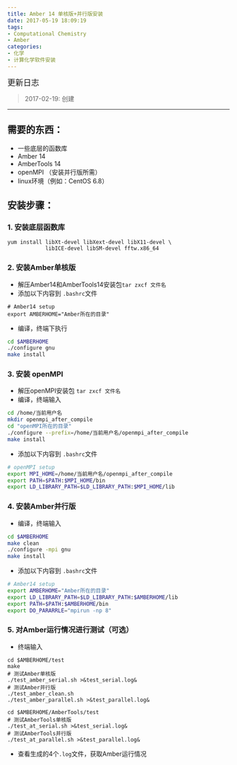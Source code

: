 ```yaml
---
title: Amber 14 单核版+并行版安装
date: 2017-05-19 18:09:19
tags: 
- Computational Chemistry
- Amber
categories:
- 化学
- 计算化学软件安装
---
```


<font  size=4 face="黑体">更新日志</font> 

> 2017-02-19: 创建

---


## **需要的东西：** ##
 - 一些底层的函数库
 - Amber 14 
 - AmberTools 14
 - openMPI （安装并行版所需）
 - linux环境（例如：CentOS 6.8）


## **安装步骤：** 
### 1. 安装底层函数库
```
yum install libXt-devel libXext-devel libX11-devel \
            libICE-devel libSM-devel fftw.x86_64
```
### 2. 安装Amber单核版
- 解压Amber14和AmberTools14安装包`tar zxcf 文件名`
- 添加以下内容到 `.bashrc`文件
```
# Amber14 setup
export AMBERHOME="Amber所在的目录"
```
- 编译，终端下执行
```sh
cd $AMBERHOME
./configure gnu
make install
```

### 3. 安装 openMPI
- 解压openMPI安装包 `tar zxcf 文件名`
- 编译，终端输入
```sh
cd /home/当前用户名
mkdir openmpi_after_compile
cd "openMPI所在的目录"
./configure --prefix=/home/当前用户名/openmpi_after_compile
make install
```

- 添加以下内容到 `.bashrc`文件
```sh
# openMPI setup
export MPI_HOME=/home/当前用户名/openmpi_after_compile
export PATH=$PATH:$MPI_HOME/bin
export LD_LIBRARY_PATH=$LD_LIBRARY_PATH:$MPI_HOME/lib
```

### 4. 安装Amber并行版
- 编译，终端输入
```sh
cd $AMBERHOME
make clean
./configure -mpi gnu
make install
```
- 添加以下内容到 `.bashrc`文件
```sh
# Amber14 setup
export AMBERHOME="Amber所在的目录"
export LD_LIBRARY_PATH=$LD_LIBRARY_PATH:$AMBERHOME/lib
export PATH=$PATH:$AMBERHOME/bin
export DO_PARARRLE="mpirun -np 8"
```

### 5. 对Amber运行情况进行测试（可选）
- 终端输入
```
cd $AMBERHOME/test
make
# 测试Amber单核版
./test_amber_serial.sh >&test_serial.log&
# 测试Amber并行版
./test_amber_clean.sh
./test_amber_parallel.sh >&test_parallel.log&

cd $AMBERHOME/AmberTools/test
# 测试AmberTools单核版
./test_at_serial.sh >&test_serial.log&
# 测试AmberTools并行版
./test_at_parallel.sh >&test_parallel.log&

```

- 查看生成的4个`.log`文件，获取Amber运行情况
